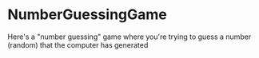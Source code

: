 # NumberGuessingGame
Here's a "number guessing" game where you're trying to guess a number (random) that the computer has generated
